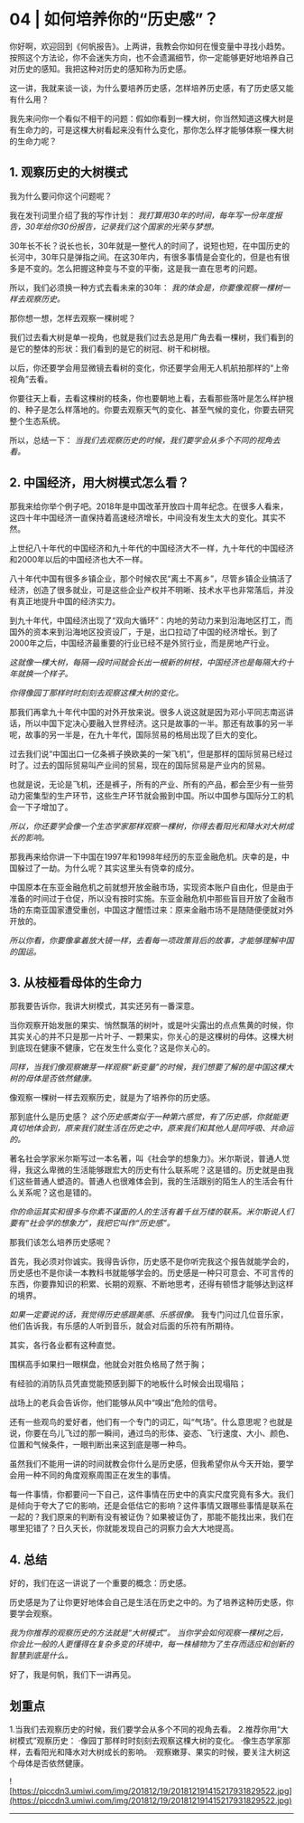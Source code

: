 # 04 | 如何培养你的“历史感”？

你好啊，欢迎回到《何帆报告》。上两讲，我教会你如何在慢变量中寻找小趋势。按照这个方法论，你不会迷失方向，也不会遗漏细节，你一定能够更好地培养自己对历史的感知。我把这种对历史的感知称为历史感。

这一讲，我就来谈一谈，为什么要培养历史感，怎样培养历史感，有了历史感又能有什么用？

我先来问你一个看似不相干的问题：假如你看到一棵大树，你当然知道这棵大树是有生命力的，可是这棵大树看起来没有什么变化，那你怎么样才能够体察一棵大树的生命力呢？

## 1. 观察历史的大树模式

我为什么要问你这个问题呢？

我在发刊词里介绍了我的写作计划： *我打算用30年的时间，每年写一份年度报告，30年给你30份报告，记录我们这个国家的光荣与梦想。*

30年长不长？说长也长，30年就是一整代人的时间了，说短也短，在中国历史的长河中，30年只是弹指之间。在这30年内，有很多事情是会变化的，但是也有很多是不变的。怎么把握这种变与不变的平衡，这是我一直在思考的问题。

所以，我们必须换一种方式去看未来的30年： *我的体会是，你要像观察一棵树一样去观察历史。*

那你想一想，怎样去观察一棵树呢？

我们过去看大树是单一视角，也就是我们过去总是用广角去看一棵树，我们看到的是它的整体的形状：我们看到的是它的树冠、树干和树根。

以后，你还要学会用显微镜去看树的变化，你还要学会用无人机航拍那样的“上帝视角”去看。

你要往天上看，去看这棵树的枝条，你也要朝地上看，去看那些落叶是怎么样护根的、种子是怎么样落地的。你要去观察天气的变化、甚至气候的变化，你要去研究整个生态系统。

所以，总结一下： *当我们去观察历史的时候，我们要学会从多个不同的视角去看。*

## 2. 中国经济，用大树模式怎么看？

那我来给你举个例子吧。2018年是中国改革开放四十周年纪念。在很多人看来，这四十年中国经济一直保持着高速经济增长，中间没有发生太大的变化。其实不然。

上世纪八十年代的中国经济和九十年代的中国经济大不一样，九十年代的中国经济和2000年以后的中国经济也大不一样。

八十年代中国有很多乡镇企业，那个时候农民“离土不离乡”，尽管乡镇企业搞活了经济，创造了很多就业，可是这些企业产权并不明晰、技术水平也非常落后，并没有真正地提升中国的经济实力。

到九十年代，中国经济出现了“双向大循环”：内地的劳动力来到沿海地区打工，而国外的资本来到沿海地区投资设厂，于是，出口拉动了中国的经济增长。到了2000年之后，中国经济最重要的行业已经不是外贸行业，而是房地产行业。

 *这就像一棵大树，每隔一段时间就会长出一根新的树枝，中国经济也是每隔大约十年就换一个样子。*

 *你得像园丁那样时时刻刻去观察这棵大树的变化。*

那我们再拿九十年代中国的对外开放来说。很多人说这就是因为邓小平同志南巡讲话，所以中国下定决心要融入世界经济。这只是故事的一半。那还有故事的另一半呢，故事的另一半是，在九十年代，国际贸易的格局出现了巨大的变化。

过去我们说“中国出口一亿条裤子换欧美的一架飞机”，但是那样的国际贸易已经过时了。过去的国际贸易叫产业间的贸易，现在的国际贸易是产业内的贸易。

也就是说，无论是飞机，还是裤子，所有的产业、所有的产品，都会至少有一些劳动力密集型的生产环节，这些生产环节就会搬到中国。所以中国参与国际分工的机会一下子增加了。

 *所以，你还要学会像一个生态学家那样观察一棵树，你得去看阳光和降水对大树成长的影响。*

那我再来给你讲一下中国在1997年和1998年经历的东亚金融危机。庆幸的是，中国躲过了一劫。为什么呢？其实这里头有侥幸的成分。

中国原本在东亚金融危机之前就想开放金融市场，实现资本账户自由化，但是由于准备的时间过于仓促，所以没有按时实施。东亚金融危机中那些盲目开放了金融市场的东南亚国家遭受重创，中国这才醒悟过来：原来金融市场不是随随便便就对外开放的。

 *所以你看，你要像拿着放大镜一样，去看每一项政策背后的故事，才能够理解中国的国运。*

## 3. 从枝桠看母体的生命力

那我要告诉你，我讲大树模式，其实还另有一番深意。

当你观察开始发胀的果实、悄然飘落的树叶，或是叶尖露出的点点焦黄的时候，你其实关心的并不只是那一片叶子、一颗果实，你关心的是这棵树的母体。这棵大树到底现在健康不健康，它在发生什么变化？这是你关心的。

 *同样，当我们像观察嫩芽一样观察“新变量”的时候，我们想要了解的是中国这棵大树的母体是否依然健康。*

像观察一棵树一样去观察历史，就是为了培养你的历史感。

那到底什么是历史感？ *这个历史感类似于一种第六感觉，有了历史感，你就能更真切地体会到，原来我们就生活在历史之中，原来我们和其他人是同呼吸、共命运的。*

著名社会学家米尔斯写过一本名著，叫《社会学的想象力》。米尔斯说，普通人觉得，我这么卑微的生活能够跟宏大的历史有什么联系呢？这是错的。历史就是由我们这些普通人塑造的。普通人也很难体会到，我的生活跟别的陌生人的生活会有什么关系呢？这也是错的。

 *你的命运其实和很多与你素不谋面的人的生活有着千丝万缕的联系。米尔斯说人们要有“社会学的想象力”，我把它叫作“历史感”。*

那我们该怎么培养历史感呢？

首先，我必须对你诚实。我得告诉你，历史感不是你听完我这个报告就能学会的，历史感也不是你读一本教科书就能够学会的。历史感是一种只可意会、不可言传的东西，你要靠知识的积累、长期的观察、不断地思考，还得有顿悟才能够达到这样的境界。

 *如果一定要说的话，我觉得历史感跟美感、乐感很像。* 我专门问过几位音乐家，他们告诉我，有乐感的人听到音乐，就会对后面的乐符有所期待。

其实，各行各业都有这种直觉。

围棋高手如果扫一眼棋盘，他就会对胜负格局了然于胸；

有经验的消防队员凭直觉能预感到脚下的地板什么时候会出现塌陷；

战场上的老兵会告诉你，他们能够从风中“嗅出”危险的信号。

还有一些观鸟的爱好者，他们有一个专门的词汇，叫“气场”。什么意思呢？也就是说，你要在鸟儿飞过的那一瞬间，通过鸟的形体、姿态、飞行速度、大小、颜色、位置和气候条件，一眼判断出来这到底是哪一种鸟。

虽然我们不能用一讲的时间就教会你什么是历史感，但我希望你从今天开始，要学会用一种不同的角度观察周围正在发生的事情。

每一件事情，你都要问一下自己，这件事情在历史中的真实尺度究竟有多大。我们是倾向于夸大了它的影响，还是会低估它的影响？这件事情又跟哪些事情是联系在一起的？我们原来的判断有没有被证伪？如果被证伪了，那能不能找出来，我们在哪里犯错了？日久天长，你就能发现自己的洞察力会大大地提高。

## 4. 总结

好的，我们在这一讲说了一个重要的概念：历史感。

历史感是为了让你更好地体会自己是生活在历史之中的。为了培养这种历史感，你要学会观察。

 *我为你推荐的观察历史的方法就是“大树模式”。*  *当你学会如何观察一棵树之后，你会比一般的人更懂得在复杂多变的环境中，每一株植物为了生存而适应和创新的智慧到底是什么。*

好了，我是何帆，我们下一讲再见。

## 划重点

1.当我们去观察历史的时候，我们要学会从多个不同的视角去看。
2.推荐你用“大树模式”观察历史：
·像园丁那样时时刻刻去观察这棵大树的变化。
·像生态学家那样，去看阳光和降水对大树成长的影响。
·观察嫩芽、果实的时候，要关注大树这个母体是否依然健康。
 

![https://piccdn3.umiwi.com/img/201812/19/201812191415217931829522.jpg](https://piccdn3.umiwi.com/img/201812/19/201812191415217931829522.jpg)

---
